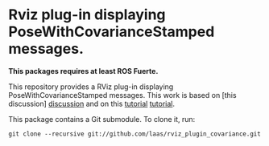 Rviz plug-in displaying PoseWithCovarianceStamped messages.
===========================================================

**This packages requires at least ROS Fuerte.**

This repository provides a RViz plug-in displaying
PoseWithCovarianceStamped messages. This work is based on [this
discussion] [discussion] and on this [tutorial] [tutorial].

This package contains a Git submodule. To clone it, run:

    git clone --recursive git://github.com/laas/rviz_plugin_covariance.git

[discussion]: http://geus.wordpress.com/2011/09/15/how-to-represent-a-3d-normal-function-with-ros-rviz/
[tutorial]: http://www.ros.org/wiki/rviz/Tutorials/Plugins%3A%20New%20Display%20Type
